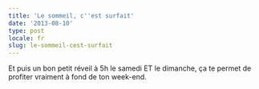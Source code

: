 ```yaml
---
title: 'Le sommeil, c''est surfait'
date: '2013-08-10'
type: post
locale: fr
slug: le-sommeil-cest-surfait
---
```


Et puis un bon petit réveil à 5h le samedi ET le dimanche, ça te permet de profiter vraiment à fond de ton week-end.

